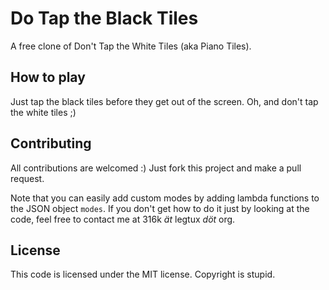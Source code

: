 Do Tap the Black Tiles
======================

A free clone of Don't Tap the White Tiles (aka Piano Tiles).

## How to play

Just tap the black tiles before they get out of the screen. Oh, and don't tap the white tiles ;)

## Contributing

All contributions are welcomed :) Just fork this project and make a pull request.

Note that you can easily add custom modes by adding lambda functions to the JSON object `modes`. If you don't get how to do it just by looking at the code, feel free to contact me at 316k *ät* legtux *döt* org.

## License

This code is licensed under the MIT license. Copyright is stupid.
